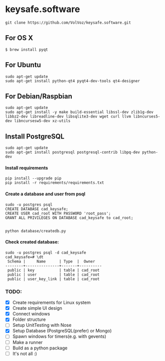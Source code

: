 # keysafe.software

```
git clone https://github.com/VolVoz/keysafe.software.git
```

## For OS X

```
$ brew install pyqt
```

## For Ubuntu

```
sudo apt-get update
sudo apt-get install python-qt4 pyqt4-dev-tools qt4-designer
```

## For Debian/Raspbian

```
sudo apt-get update
sudo apt-get install -y make build-essential libssl-dev zlib1g-dev libbz2-dev libreadline-dev libsqlite3-dev wget curl llvm libncurses5-dev libncursesw5-dev xz-utils
```

## Install PostgreSQL
```
sudo apt-get update
sudo apt-get install postgresql postgresql-contrib libpq-dev python-dev
```

#### Install requirements
```
pip install --upgrade pip
pip install -r requirements/requirements.txt
```

#### Create a database and user from psql

```
sudo -u postgres psql
CREATE DATABASE cad_keysafe;
CREATE USER cad_root WITH PASSWORD 'root_pass';
GRANT ALL PRIVILEGES ON DATABASE cad_keysafe to cad_root;


python database/createdb.py
```

#### Check created database:
```
sudo -u postgres psql -d cad_keysafe
cad_keysafe=# \dt
 Schema |     Name      | Type  |  Owner
--------+---------------+-------+----------
 public | key           | table | cad_root
 public | user          | table | cad_root
 public | user_key_link | table | cad_root
```

### TODO:

- [x] Create requirements for Linux system
- [x] Create simple UI design
- [x] Connect windows
- [x] Folder structure
- [ ] Setup UnitTesting with Nose
- [x] Setup Database (PostgreSQL(prefer) or Mongo)
- [ ] Spawn windows for timers(e.g. with gevents)
- [ ] Make a runner
- [ ] Build as a python package
- [ ] It's not all :)
